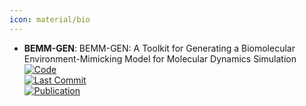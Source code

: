 ```yaml
---
icon: material/bio
---
```


- **BEMM-GEN**: BEMM-GEN: A Toolkit for Generating a Biomolecular Environment-Mimicking Model for Molecular Dynamics Simulation  
	[![Code](https://img.shields.io/github/stars/y4suda/BEMM-GEN?style=for-the-badge&logo=github)](https://github.com/y4suda/BEMM-GEN)  
	[![Last Commit](https://img.shields.io/github/last-commit/y4suda/BEMM-GEN?style=for-the-badge&logo=github)](https://github.com/y4suda/BEMM-GEN)  
	[![Publication](https://img.shields.io/badge/Publication-Citations:0-blue?style=for-the-badge&logo=bookstack)](https://doi.org/10.1021/acs.jcim.4c01467)  
